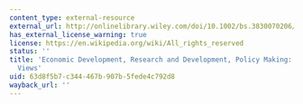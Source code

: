 ```yaml
---
content_type: external-resource
external_url: http://onlinelibrary.wiley.com/doi/10.1002/bs.3830070206/abstract
has_external_license_warning: true
license: https://en.wikipedia.org/wiki/All_rights_reserved
status: ''
title: 'Economic Development, Research and Development, Policy Making: Some Converging
  Views'
uid: 63d8f5b7-c344-467b-907b-5fede4c792d8
wayback_url: ''
---
```

